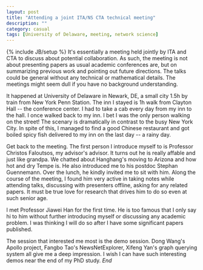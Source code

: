 ```yaml
---
layout: post
title: "Attending a joint ITA/NS CTA technical meeting"
description: ""
category: casual 
tags: [University of Delaware, meeting, network science]
---
```

{% include JB/setup %}
It's essentially a meeting held jointly by ITA and CTA to discuss about potential collaboration. As such, the meeting is not about presenting papers as usual academic conferences are, but on summarizing previous work and pointing out future directions. The talks could be general without any technical or mathematical details. The meetings might seem dull if you have no background understanding. 
  <!--more-->

It happened at University of Delaware in Newark, DE, a small city 1.5h by train from New York Penn Station. The inn I stayed is 1h walk from Clayton Hall -- the conference center. I had to take a cab every day from my inn to the hall. I once walked back to my inn. I bet I was the only person walking on the street! The scenary is dramatically in contrast to the busy New York City. In spite of this, I managed to find a good Chinese restaurant and got boiled spicy fish delivered to my inn on the
last day -- a rainy day. 

Get back to the meeting. The first person I introduce myself to is Professor Christos Faloutsos, my advisor's advisor. It turns out he is really affable and just like grandpa. We chatted about Hanghang's moving to Arizona and how hot and dry Tempe is. He also introduced me to his postdoc Stephan Guennemann. Over the lunch, he kindly invited me to sit with him. Along the course of the meeting, I found him very active in taking notes while attending talks, discussing with presenters
offline, asking for any related papers. It must be true love for research that drives him to do so even at such senior age. 

I met Professor Jiawei Han for the first time. He is too famous that I only say hi to him without further introducing myself or discussing any academic problem. I was thinking I will do so after I have some significant papers published. 

The session that interested me most is the demo session. Dong Wang's Apollo project, Fangbo Tao's NewsNetExplorer, Xifeng Yan's graph querying system all give me a deep impression. I wish I can have such interesting demos near the end of my PhD study. *End*
